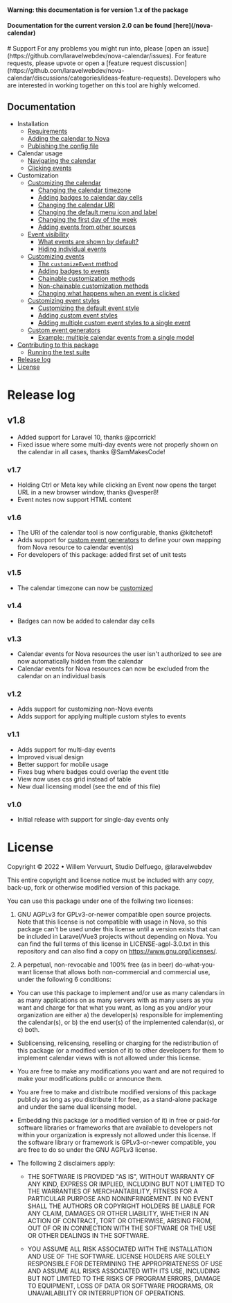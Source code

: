 <h4>Warning: this documentation is for version 1.x of the package</h4>
<h4>Documentation for the current version 2.0 can be found [here](/nova-calendar)</h4>
# Support
For any problems you might run into, please [open an issue](https://github.com/laravelwebdev/nova-calendar/issues). For feature requests, please upvote or open a [feature request discussion](https://github.com/laravelwebdev/nova-calendar/discussions/categories/ideas-feature-requests). Developers who are interested in working together on this tool are highly welcomed.


## Documentation

- Installation
  - [Requirements](/nova-calendar/v1/installation.html#requirements)
  - [Adding the calendar to Nova](/nova-calendar/v1/installation.html#adding-the-calendar-to-nova)
  - [Publishing the config file](/nova-calendar/v1/installation.html#publishing-the-config-file)
- Calendar usage
  - [Navigating the calendar](/nova-calendar/v1/usage.html#navigating-the-calendar)
  - [Clicking events](/nova-calendar/v1/usage.html#clicking-events)
- Customization
  - [Customizing the calendar](/nova-calendar/v1/customizing-the-calendar.html)
    - [Changing the calendar timezone](/nova-calendar/v1/customizing-the-calendar.html#changing-the-calendar-timezone)
    - [Adding badges to calendar day cells](/nova-calendar/v1/customizing-the-calendar.html#adding-badges-to-calendar-day-cells)
    - [Changing the calendar URI](/nova-calendar/v1/customizing-the-calendar.html#changing-the-calendar-uri)
    - [Changing the default menu icon and label](/nova-calendar/v1/customizing-the-calendar.html#changing-the-default-menu-icon-and-label)
    - [Changing the first day of the week](/nova-calendar/v1/customizing-the-calendar.html#changing-the-first-day-of-the-week)
    - [Adding events from other sources](/nova-calendar/v1/customizing-the-calendar.html#adding-events-from-other-sources)
  - [Event visibility](/nova-calendar/v1/event-visibility.html)
    - [What events are shown by default?](/nova-calendar/v1/event-visibility.html#what-events-are-shown-by-default)
    - [Hiding individual events](/nova-calendar/v1/event-visibility.html#hiding-individual-events)
  - [Customizing events](/nova-calendar/v1/customizing-events.html)
    - [The `customizeEvent` method](/nova-calendar/v1/customizing-events.html#the-customizeevent-method)
    - [Adding badges to events](/nova-calendar/v1/customizing-events.html#adding-badges-to-events)
    - [Chainable customization methods](/nova-calendar/v1/customizing-events.html#chainable-customization-methods)
    - [Non-chainable customization methods](/nova-calendar/v1/customizing-events.html#non-chainable-customization-methods)
    - [Changing what happens when an event is clicked](/nova-calendar/v1/customizing-events.html#changing-what-happens-when-an-event-is-clicked)
  - [Customizing event styles](/nova-calendar/v1/customizing-events.html#customizing-the-css)
    - [Customizing the default event style](/nova-calendar/v1/customizing-events.html#customizing-the-default-event-style)
    - [Adding custom event styles](/nova-calendar/v1/customizing-events.html#adding-custom-event-styles)
    - [Adding multiple custom event styles to a single event](/nova-calendar/v1/customizing-events.html#adding-multiple-custom-event-styles-to-a-single-event)
  - [Custom event generators](/nova-calendar/v1/custom-event-generators.html)
    - [Example: multiple calendar events from a single model](/nova-calendar/v1/custom-event-generators.html#example-multiple-calendar-events-from-a-single-model)
- [Contributing to this package](/nova-calendar/v1/contributing-to-this-package.html)
    - [Running the test suite](/nova-calendar/v1/contributing-to-this-package.html#running-tests)
- [Release log](#release-log)
- [License](#license)

# Release log
## v1.8
- Added support for Laravel 10, thanks @pcorrick!
- Fixed issue where some multi-day events were not properly shown on the calendar in all cases, thanks @SamMakesCode!

### v1.7
- Holding Ctrl or Meta key while clicking an Event now opens the target URL in a new browser window, thanks @vesper8!
- Event notes now support HTML content

### v1.6
- The URI of the calendar tool is now configurable, thanks @kitchetof!
- Adds support for [custom event generators](/nova-calendar/v1/custom-event-generators.html) to define your own mapping from Nova resource to calendar event(s)
- For developers of this package: added first set of unit tests

### v1.5
- The calendar timezone can now be [customized](/nova-calendar/v1/customizing-the-calendar.html)

### v1.4
- Badges can now be added to calendar day cells

### v1.3
- Calendar events for Nova resources the user isn't authorized to see are now automatically hidden from the calendar
- Calendar events for Nova resources can now be excluded from the calendar on an individual basis

### v1.2
- Adds support for customizing non-Nova events
- Adds support for applying multiple custom styles to events

### v1.1
- Adds support for multi-day events
- Improved visual design
- Better support for mobile usage
- Fixes bug where badges could overlap the event title
- View now uses css grid instead of table
- New dual licensing model (see the end of this file)

### v1.0
- Initial release with support for single-day events only


# License
Copyright © 2022 • Willem Vervuurt, Studio Delfuego, @laravelwebdev

This entire copyright and license notice must be included with any copy, back-up, 
fork or otherwise modified version of this package.

You can use this package under one of the follwing two licenses:

1. GNU AGPLv3 for GPLv3-or-newer compatible open source projects. Note that this license 
   is not compatible with usage in Nova, so this package can't be used under this license
   until a version exists that can be included in Laravel/Vue3 projects without 
   depending on Nova. You can find the full terms of this license in LICENSE-agpl-3.0.txt 
   in this repository and can also find a copy on https://www.gnu.org/licenses/.
    
2. A perpetual, non-revocable and 100% free (as in beer) do-what-you-want license 
   that allows both non-commercial and commercial use, under the following 6 conditions:
   
  - You can use this package to implement and/or use as many calendars in as many 
    applications on as many servers with as many users as you want and charge for 
    that what you want, as long as you and/or your organization are either
      a) the developer(s) responsible for implementing the calendar(s), or
      b) the end user(s) of the implemented calendar(s), or
      c) both.
    
  - Sublicensing, relicensing, reselling or charging for the redistribution of this 
    package (or a modified version of it) to other developers for them to implement 
    calendar views with is not allowed under this license.
    
  - You are free to make any modifications you want and are not required to make 
    your modifications public or announce them.
    
  - You are free to make and distribute modified versions of this package publicly 
    as long as you distribute it for free, as a stand-alone package and under the 
    same dual licensing model. 
    
  - Embedding this package (or a modified version of it) in free or paid-for software
    libraries or frameworks that are available to developers not within your 
    organization is expressly not allowed under this license. If the software library
    or framework is GPLv3-or-newer compatible, you are free to do so under the 
    GNU AGPLv3 license.
    
  - The following 2 disclaimers apply:

	  - THE SOFTWARE IS PROVIDED "AS IS", WITHOUT WARRANTY OF ANY KIND, EXPRESS OR 
      IMPLIED, INCLUDING BUT NOT LIMITED TO THE WARRANTIES OF MERCHANTABILITY, 
      FITNESS FOR A PARTICULAR PURPOSE AND NONINFRINGEMENT. IN NO EVENT SHALL 
      THE AUTHORS OR COPYRIGHT HOLDERS BE LIABLE FOR ANY CLAIM, DAMAGES OR OTHER 
      LIABILITY, WHETHER IN AN ACTION OF CONTRACT, TORT OR OTHERWISE, ARISING FROM, 
      OUT OF OR IN CONNECTION WITH THE SOFTWARE OR THE USE OR OTHER DEALINGS IN 
      THE SOFTWARE.
      
    - YOU ASSUME ALL RISK ASSOCIATED WITH THE INSTALLATION AND USE OF THE SOFTWARE. 
      LICENSE HOLDERS ARE SOLELY RESPONSIBLE FOR DETERMINING THE APPROPRIATENESS OF 
      USE AND ASSUME ALL RISKS ASSOCIATED WITH ITS USE, INCLUDING BUT NOT LIMITED TO
      THE RISKS OF PROGRAM ERRORS, DAMAGE TO EQUIPMENT, LOSS OF DATA OR SOFTWARE 
      PROGRAMS, OR UNAVAILABILITY OR INTERRUPTION OF OPERATIONS.

